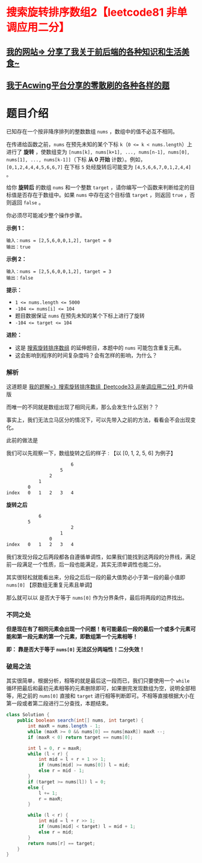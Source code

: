 # <font color='red'>搜索旋转排序数组2【leetcode81 非单调应用二分】</font>

## [我的网站=> 分享了我关于前后端的各种知识和生活美食~](https://www.fanxy.cloud)

## [我于Acwing平台分享的零散刷的各种各样的题](https://www.acwing.com/blog/content/33005/) 

# 题目介绍

已知存在一个按非降序排列的整数数组 `nums` ，数组中的值不必互不相同。

在传递给函数之前，`nums` 在预先未知的某个下标 `k`（`0 <= k < nums.length`）上进行了 **旋转** ，使数组变为 `[nums[k], nums[k+1], ..., nums[n-1], nums[0], nums[1], ..., nums[k-1]]`（下标 **从 0 开始** 计数）。例如， `[0,1,2,4,4,4,5,6,6,7]` 在下标 `5` 处经旋转后可能变为 `[4,5,6,6,7,0,1,2,4,4]` 。

给你 **旋转后** 的数组 `nums` 和一个整数 `target` ，请你编写一个函数来判断给定的目标值是否存在于数组中。如果 `nums` 中存在这个目标值 `target` ，则返回 `true` ，否则返回 `false` 。

你必须尽可能减少整个操作步骤。

 

**示例 1：**

```
输入：nums = [2,5,6,0,0,1,2], target = 0
输出：true
```

**示例 2：**

```
输入：nums = [2,5,6,0,0,1,2], target = 3
输出：false
```

 

**提示：**

- `1 <= nums.length <= 5000`
- `-104 <= nums[i] <= 104`
- 题目数据保证 `nums` 在预先未知的某个下标上进行了旋转
- `-104 <= target <= 104`

 

**进阶：**

- 这是 [搜索旋转排序数组](https://leetcode-cn.com/problems/search-in-rotated-sorted-array/description/) 的延伸题目，本题中的 `nums` 可能包含重复元素。
- 这会影响到程序的时间复杂度吗？会有怎样的影响，为什么？



### 解析

这道题是 [我的题解=》搜索旋转排序数组【leetcode33 非单调应用二分】](https://www.acwing.com/solution/content/201406/)的升级版

而唯一的不同就是数组出现了相同元素，那么会发生什么区别？？

事实上，我们无法立马区分的情况下，可以先带入之前的方法，看看会不会出现变化。

此前的做法是

我们可以先观察一下，数组旋转之后的样子 : 【以 [0, 1, 2, 5, 6] 为例子】

```sh
                        6
                    5
                2
            1
        0
index   0   1   2   3   4
```

**旋转之后**

```sh
            6
        5
                        2
                    1
                0     
index   0   1   2   3   4
```

我们发现分段之后两段都各自遵循单调性，如果我们能找到这两段的分界线，满足前一段满足一个性质，后一段也能满足，其实无须单调性也能二分。

其实很轻松就能看出来，分段之后后一段的最大值势必小于第一段的最小值即 `nums[0]` 【原数组无重复元素且单调】

那么就可以以 是否大于等于 `nums[0]` 作为分界条件，最后将两段的边界找出。



### 不同之处

**但是现在有了相同元素会出现一个问题！有可能最后一段的最后一个或多个元素可能和第一段元素的第一个元素，即数组第一个元素相等！**

**即： 靠是否大于等于 `nums[0]` 无法区分两端性！二分失效！**



### 破局之法

其实很简单，根据分析，相等的就是最后这一段而已，我们只要使用一个 `while` 循环把最后和最初元素相等的元素删除即可，如果删完发现数组为空，说明全部相等，用之前的 `nums[0]` 直接和 `target` 进行相等判断即可。不相等直接根据大小在第一段或者第二段进行二分查找，本题结束。



```java
class Solution {
    public boolean search(int[] nums, int target) {
        int maxR = nums.length - 1;
        while (maxR >= 0 && nums[0] == nums[maxR]) maxR --;
        if (maxR < 0) return target == nums[0];

        int l = 0, r = maxR;
        while (l < r) {
            int mid = l + r + 1 >> 1;
            if (nums[mid] >= nums[0]) l = mid;
            else r = mid - 1;
        }
        if (target >= nums[l]) l = 0;
        else {
            l += 1;
            r = maxR;
        }

        while (l < r) {
            int mid = l + r >> 1;
            if (nums[mid] < target) l = mid + 1;
            else r = mid;
        }
        return nums[r] == target;
    }
}
```







